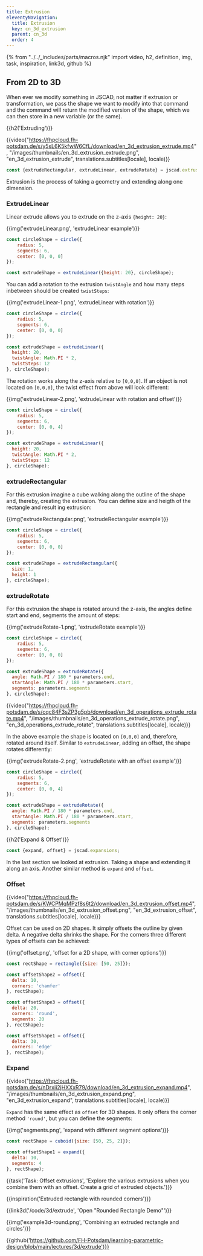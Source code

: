 ```yaml
---
title: Extrusion
eleventyNavigation:
  title: Extrusion
  key: cn_3d_extrusion
  parent: cn_3d
  order: 4
---
```


{% from "../../_includes/parts/macros.njk" import video, h2, definition, img, task, inspiration, link3d, github %}

## From 2D to 3D 

When ever we modify something in JSCAD, not matter if extrusion or transformation, we pass the shape we want to modify into that command and the command will return the modified version of the shape, which we can then store in a new variable (or the same).

{{h2('Extruding')}}

{{video("https://fhpcloud.fh-potsdam.de/s/y5sL6K5kfwW6CfL/download/en_3d_extrusion_extrude.mp4", "/images/thumbnails/en_3d_extrusion_extrude.png", "en_3d_extrusion_extrude", translations.subtitles[locale], locale)}}

<!--
de: https://fhpcloud.fh-potsdam.de/s/iWeFYYkP4qx3HTJ
en: https://fhpcloud.fh-potsdam.de/s/y5sL6K5kfwW6CfL
-->

```js
const {extrudeRectangular, extrudeLinear, extrudeRotate} = jscad.extrusions;
```

Extrusion is the process of taking a geometry and extending along one dimension.

### ExtrudeLinear

Linear extrude allows you to extrude on the z-axis `{height: 20}`:

{{img('extrudeLinear.png', 'extrudeLinear example')}}

```js
const circleShape = circle({
    radius: 5,
    segments: 6,
    center: [0, 0, 0]
});

const extrudeShape = extrudeLinear({height: 20}, circleShape);
```

You can add a rotation to the extrusion `twistAngle` and how many steps inbetween should be created `twistSteps`:

{{img('extrudeLinear-1.png', 'extrudeLinear with rotation')}}

```js
const circleShape = circle({
    radius: 5,
    segments: 6,
    center: [0, 0, 0]
});

const extrudeShape = extrudeLinear({
  height: 20,
  twistAngle: Math.PI * 2,
  twistSteps: 12
}, circleShape);
```

The rotation works along the z-axis relative to `[0,0,0]`. If an object is not located on `[0,0,0]`, the twist effect from above will look different:

{{img('extrudeLinear-2.png', 'extrudeLinear with rotation and offset')}}

```js
const circleShape = circle({
    radius: 5,
    segments: 6,
    center: [0, 0, 4]
});

const extrudeShape = extrudeLinear({
  height: 20,
  twistAngle: Math.PI * 2,
  twistSteps: 12
}, circleShape);
```


### extrudeRectangular

For this extrusion imagine a cube walking along the outline of the shape and, thereby, creating the extrusion. You can define size and heigth of the rectangle and result ing extrusion:

{{img('extrudeRectangular.png', 'extrudeRectangular example')}}

```js
const circleShape = circle({
    radius: 5,
    segments: 6,
    center: [0, 0, 0]
});

const extrudeShape = extrudeRectangular({
  size: 1,
  height: 1
}, circleShape);
```

### extrudeRotate

For this extrusion the shape is rotated around the z-axis, the angles define start and end, segments the amount of steps:

{{img('extrudeRotate-1.png', 'extrudeRotate example')}}

```js
const circleShape = circle({
    radius: 5,
    segments: 6,
    center: [0, 0, 0]
});

const extrudeShape = extrudeRotate({
  angle: Math.PI / 180 * parameters.end,
  startAngle: Math.PI / 180 * parameters.start,
  segments: parameters.segments
}, circleShape);
```

{{video("https://fhpcloud.fh-potsdam.de/s/cqc84F3sZP3g5pb/download/en_3d_operations_extrude_rotate.mp4", "/images/thumbnails/en_3d_operations_extrude_rotate.png", "en_3d_operations_extrude_rotate", translations.subtitles[locale], locale)}}

<!--
de: https://fhpcloud.fh-potsdam.de/s/yj6E3gx63bbPFwp
en: https://fhpcloud.fh-potsdam.de/s/cqc84F3sZP3g5pb
-->

In the above example the shape is located on `[0,0,0]` and, therefore, rotated around itself. Similar to `extrudeLinear`, adding an offset, the shape rotates differently:

{{img('extrudeRotate-2.png', 'extrudeRotate with an offset example')}}

```js
const circleShape = circle({
    radius: 5,
    segments: 6,
    center: [0, 0, 4]
});

const extrudeShape = extrudeRotate({
  angle: Math.PI / 180 * parameters.end,
  startAngle: Math.PI / 180 * parameters.start,
  segments: parameters.segments
}, circleShape);
```

{{h2('Expand & Offset')}}

```js
const {expand, offset} = jscad.expansions;
```

In the last section we looked at extrusion. Taking a shape and extending it along an axis. Another similar method is `expand` and `offset`.

### Offset

{{video("https://fhpcloud.fh-potsdam.de/s/KWCPMqMPzf8s6t2/download/en_3d_extrusion_offset.mp4", "/images/thumbnails/en_3d_extrusion_offset.png", "en_3d_extrusion_offset", translations.subtitles[locale], locale)}}

<!--
de: https://fhpcloud.fh-potsdam.de/s/oMGcyBAiBTB7JQd
en: https://fhpcloud.fh-potsdam.de/s/KWCPMqMPzf8s6t2
-->

Offset can be used on 2D shapes. It simply offsets the outline by given delta. A negative delta shrinks the shape. For the corners three different types of offsets can be achieved:

{{img('offset.png', 'offset for a 2D shape, with corner options')}}

```js
const rectShape = rectangle({size: [50, 25]});

const offsetShape2 = offset({
  delta: 10,
  corners: 'chamfer'
}, rectShape);

const offsetShape3 = offset({
  delta: 20,
  corners: 'round',
  segments: 20
}, rectShape);

const offsetShape1 = offset({
  delta: 30,
  corners: 'edge'
}, rectShape);
```

### Expand

{{video("https://fhpcloud.fh-potsdam.de/s/nDrxii2jHXXxR79/download/en_3d_extrusion_expand.mp4", "/images/thumbnails/en_3d_extrusion_expand.png", "en_3d_extrusion_expand", translations.subtitles[locale], locale)}}

<!--
de: https://fhpcloud.fh-potsdam.de/s/8ztZLysdzqbCdq9
en: https://fhpcloud.fh-potsdam.de/s/nDrxii2jHXXxR79
-->


`Expand` has the same effect as `offset` for 3D shapes. It only offers the corner method `'round'`, but you can define the segments:

{{img('segments.png', 'expand with different segment options')}}

```js
const rectShape = cuboid({size: [50, 25, 2]});

const offsetShape1 = expand({
  delta: 10,
  segments: 4
}, rectShape); 
```

{{task('Task: Offset extrusions', 'Explore the various extrusions when you combine them with an offset. Create a grid of extruded objects.')}}

{{inspiration('Extruded rectangle with rounded corners')}}

{{link3d('/code/3d/extrude', 'Open "Rounded Rectangle Demo"')}}

{{img('example3d-round.png', 'Combining an extruded rectangle and circles')}}

{{github('https://github.com/FH-Potsdam/learning-parametric-design/blob/main/lectures/3d/extrude')}}
